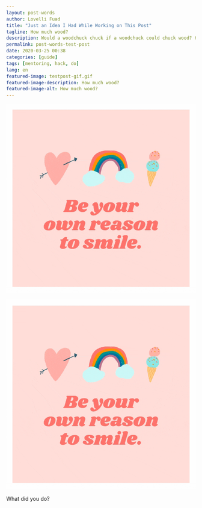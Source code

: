 ```yaml
---
layout: post-words
author: Lovelli Fuad
title: "Just an Idea I Had While Working on This Post"
tagline: How much wood?
description: Would a woodchuck chuck if a woodchuck could chuck wood? How much wood would a woodchuck chuck if it could chuck wood?
permalink: post-words-test-post
date: 2020-03-25 00:38
categories: [guide]
tags: [mentoring, hack, do]
lang: en
featured-image: testpost-gif.gif
featured-image-description: How much wood?
featured-image-alt: How much wood?
---
```

![Gone giffy](/assets/image/testpost-gif.gif)

 <p align="center"> 
    <img src="/assets/image/testpost-gif.gif" alt="How much wood?">
 </p>

What did you do?


